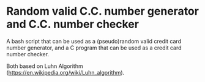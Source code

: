 # Random valid C.C. number generator and C.C. number checker 
A bash script that can be used as a (pseudo)random valid credit card number generator, and a C program that can be used as a credit card number checker.

Both based on Luhn Algorithm (https://en.wikipedia.org/wiki/Luhn_algorithm).
